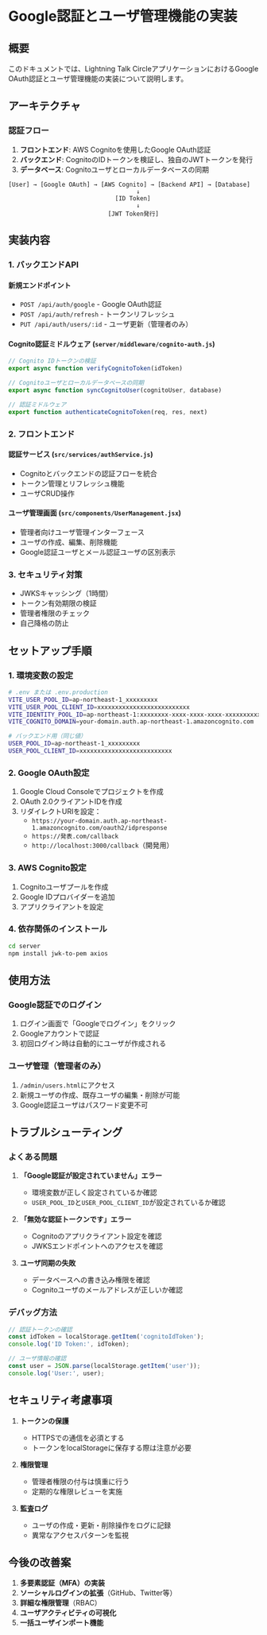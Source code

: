 # Google認証とユーザ管理機能の実装

## 概要

このドキュメントでは、Lightning Talk CircleアプリケーションにおけるGoogle
OAuth認証とユーザ管理機能の実装について説明します。

## アーキテクチャ

### 認証フロー

1. **フロントエンド**: AWS Cognitoを使用したGoogle OAuth認証
2. **バックエンド**: CognitoのIDトークンを検証し、独自のJWTトークンを発行
3. **データベース**: Cognitoユーザとローカルデータベースの同期

```
[User] → [Google OAuth] → [AWS Cognito] → [Backend API] → [Database]
                                    ↓
                              [ID Token]
                                    ↓
                            [JWT Token発行]
```

## 実装内容

### 1. バックエンドAPI

#### 新規エンドポイント

- `POST /api/auth/google` - Google OAuth認証
- `POST /api/auth/refresh` - トークンリフレッシュ
- `PUT /api/auth/users/:id` - ユーザ更新（管理者のみ）

#### Cognito認証ミドルウェア (`server/middleware/cognito-auth.js`)

```javascript
// Cognito IDトークンの検証
export async function verifyCognitoToken(idToken)

// Cognitoユーザとローカルデータベースの同期
export async function syncCognitoUser(cognitoUser, database)

// 認証ミドルウェア
export function authenticateCognitoToken(req, res, next)
```

### 2. フロントエンド

#### 認証サービス (`src/services/authService.js`)

- Cognitoとバックエンドの認証フローを統合
- トークン管理とリフレッシュ機能
- ユーザCRUD操作

#### ユーザ管理画面 (`src/components/UserManagement.jsx`)

- 管理者向けユーザ管理インターフェース
- ユーザの作成、編集、削除機能
- Google認証ユーザとメール認証ユーザの区別表示

### 3. セキュリティ対策

- JWKSキャッシング（1時間）
- トークン有効期限の検証
- 管理者権限のチェック
- 自己降格の防止

## セットアップ手順

### 1. 環境変数の設定

```bash
# .env または .env.production
VITE_USER_POOL_ID=ap-northeast-1_xxxxxxxxx
VITE_USER_POOL_CLIENT_ID=xxxxxxxxxxxxxxxxxxxxxxxxxx
VITE_IDENTITY_POOL_ID=ap-northeast-1:xxxxxxxx-xxxx-xxxx-xxxx-xxxxxxxxxxxx
VITE_COGNITO_DOMAIN=your-domain.auth.ap-northeast-1.amazoncognito.com

# バックエンド用（同じ値）
USER_POOL_ID=ap-northeast-1_xxxxxxxxx
USER_POOL_CLIENT_ID=xxxxxxxxxxxxxxxxxxxxxxxxxx
```

### 2. Google OAuth設定

1. Google Cloud Consoleでプロジェクトを作成
2. OAuth 2.0クライアントIDを作成
3. リダイレクトURIを設定：
   - `https://your-domain.auth.ap-northeast-1.amazoncognito.com/oauth2/idpresponse`
   - `https://発表.com/callback`
   - `http://localhost:3000/callback`（開発用）

### 3. AWS Cognito設定

1. Cognitoユーザプールを作成
2. Google IDプロバイダーを追加
3. アプリクライアントを設定

### 4. 依存関係のインストール

```bash
cd server
npm install jwk-to-pem axios
```

## 使用方法

### Google認証でのログイン

1. ログイン画面で「Googleでログイン」をクリック
2. Googleアカウントで認証
3. 初回ログイン時は自動的にユーザが作成される

### ユーザ管理（管理者のみ）

1. `/admin/users.html`にアクセス
2. 新規ユーザの作成、既存ユーザの編集・削除が可能
3. Google認証ユーザはパスワード変更不可

## トラブルシューティング

### よくある問題

1. **「Google認証が設定されていません」エラー**
   - 環境変数が正しく設定されているか確認
   - `USER_POOL_ID`と`USER_POOL_CLIENT_ID`が設定されているか確認

2. **「無効な認証トークンです」エラー**
   - Cognitoのアプリクライアント設定を確認
   - JWKSエンドポイントへのアクセスを確認

3. **ユーザ同期の失敗**
   - データベースへの書き込み権限を確認
   - Cognitoユーザのメールアドレスが正しいか確認

### デバッグ方法

```javascript
// 認証トークンの確認
const idToken = localStorage.getItem('cognitoIdToken');
console.log('ID Token:', idToken);

// ユーザ情報の確認
const user = JSON.parse(localStorage.getItem('user'));
console.log('User:', user);
```

## セキュリティ考慮事項

1. **トークンの保護**
   - HTTPSでの通信を必須とする
   - トークンをlocalStorageに保存する際は注意が必要

2. **権限管理**
   - 管理者権限の付与は慎重に行う
   - 定期的な権限レビューを実施

3. **監査ログ**
   - ユーザの作成・更新・削除操作をログに記録
   - 異常なアクセスパターンを監視

## 今後の改善案

1. **多要素認証（MFA）の実装**
2. **ソーシャルログインの拡張**（GitHub、Twitter等）
3. **詳細な権限管理**（RBAC）
4. **ユーザアクティビティの可視化**
5. **一括ユーザインポート機能**

